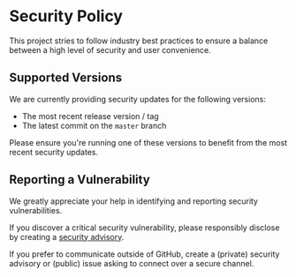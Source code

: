 # Security Policy

This project stries to follow industry best practices to ensure a balance between a high level of security and user convenience.

## Supported Versions

We are currently providing security updates for the following versions:

- The most recent release version / tag
- The latest commit on the `master` branch

Please ensure you're running one of these versions to benefit from the most recent security updates.

## Reporting a Vulnerability

We greatly appreciate your help in identifying and reporting security vulnerabilities.

If you discover a critical security vulnerability, please responsibly disclose by creating a [security advisory](https://github.com/bitcoin-tools/nodebuilder/security/advisories/new).

If you prefer to communicate outside of GitHub, create a (private) security advisory or (public) issue asking to connect over a secure channel.
